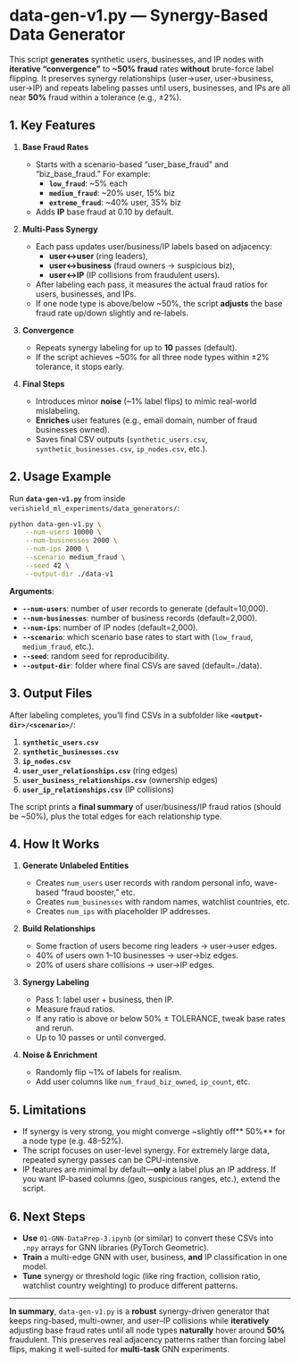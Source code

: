 # **data-gen-v1.py — Synergy-Based Data Generator**

This script **generates** synthetic users, businesses, and IP nodes with **iterative “convergence”** to **~50% fraud** rates **without** brute-force label flipping. It preserves synergy relationships (user→user, user→business, user→IP) and repeats labeling passes until users, businesses, and IPs are all near **50%** fraud within a tolerance (e.g., ±2%). 

## **1. Key Features**

1. **Base Fraud Rates**  
   - Starts with a scenario-based “user_base_fraud” and “biz_base_fraud.” For example:  
     - **`low_fraud`**: ~5% each  
     - **`medium_fraud`**: ~20% user, 15% biz  
     - **`extreme_fraud`**: ~40% user, 35% biz  
   - Adds **IP** base fraud at 0.10 by default.

2. **Multi-Pass Synergy**  
   - Each pass updates user/business/IP labels based on adjacency:  
     - **user↔user** (ring leaders),  
     - **user↔business** (fraud owners → suspicious biz),  
     - **user↔IP** (IP collisions from fraudulent users).  
   - After labeling each pass, it measures the actual fraud ratios for users, businesses, and IPs.  
   - If one node type is above/below ~50%, the script **adjusts** the base fraud rate up/down slightly and re-labels.

3. **Convergence**  
   - Repeats synergy labeling for up to **10** passes (default).  
   - If the script achieves ~50% for all three node types within ±2% tolerance, it stops early.

4. **Final Steps**  
   - Introduces minor **noise** (~1% label flips) to mimic real-world mislabeling.  
   - **Enriches** user features (e.g., email domain, number of fraud businesses owned).  
   - Saves final CSV outputs (`synthetic_users.csv`, `synthetic_businesses.csv`, `ip_nodes.csv`, etc.).

## **2. Usage Example**

Run **`data-gen-v1.py`** from inside `verishield_ml_experiments/data_generators/`:

```bash
python data-gen-v1.py \
    --num-users 10000 \
    --num-businesses 2000 \
    --num-ips 2000 \
    --scenario medium_fraud \
    --seed 42 \
    --output-dir ./data-v1
```

**Arguments**:
- **`--num-users`**: number of user records to generate (default=10,000).  
- **`--num-businesses`**: number of business records (default=2,000).  
- **`--num-ips`**: number of IP nodes (default=2,000).  
- **`--scenario`**: which scenario base rates to start with (`low_fraud`, `medium_fraud`, etc.).  
- **`--seed`**: random seed for reproducibility.  
- **`--output-dir`**: folder where final CSVs are saved (default=./data).

## **3. Output Files**

After labeling completes, you’ll find CSVs in a subfolder like **`<output-dir>/<scenario>/`**:

1. **`synthetic_users.csv`**  
2. **`synthetic_businesses.csv`**  
3. **`ip_nodes.csv`**  
4. **`user_user_relationships.csv`** (ring edges)  
5. **`user_business_relationships.csv`** (ownership edges)  
6. **`user_ip_relationships.csv`** (IP collisions)  

The script prints a **final summary** of user/business/IP fraud ratios (should be ~50%), plus the total edges for each relationship type.

## **4. How It Works**

1. **Generate Unlabeled Entities**  
   - Creates `num_users` user records with random personal info, wave-based “fraud booster,” etc.  
   - Creates `num_businesses` with random names, watchlist countries, etc.  
   - Creates `num_ips` with placeholder IP addresses.

2. **Build Relationships**  
   - Some fraction of users become ring leaders → user→user edges.  
   - 40% of users own 1–10 businesses → user→biz edges.  
   - 20% of users share collisions → user→IP edges.

3. **Synergy Labeling**  
   - Pass 1: label user + business, then IP.  
   - Measure fraud ratios.  
   - If any ratio is above or below 50% ± TOLERANCE, tweak base rates and rerun.  
   - Up to 10 passes or until converged.

4. **Noise & Enrichment**  
   - Randomly flip ~1% of labels for realism.  
   - Add user columns like `num_fraud_biz_owned`, `ip_count`, etc.

## **5. Limitations**

- If synergy is very strong, you might converge ~slightly off** 50%** for a node type (e.g. 48–52%).  
- The script focuses on user-level synergy. For extremely large data, repeated synergy passes can be CPU-intensive.  
- IP features are minimal by default—**only** a label plus an IP address. If you want IP-based columns (geo, suspicious ranges, etc.), extend the script.

## **6. Next Steps**

- **Use** `01-GNN-DataPrep-3.ipynb` (or similar) to convert these CSVs into `.npy` arrays for GNN libraries (PyTorch Geometric).  
- **Train** a multi-edge GNN with user, business, **and** IP classification in one model.  
- **Tune** synergy or threshold logic (like ring fraction, collision ratio, watchlist country weighting) to produce different patterns.

---

**In summary**, `data-gen-v1.py` is a **robust** synergy-driven generator that keeps ring-based, multi-owner, and user–IP collisions while **iteratively** adjusting base fraud rates until all node types **naturally** hover around **50%** fraudulent. This preserves real adjacency patterns rather than forcing label flips, making it well-suited for **multi-task** GNN experiments.